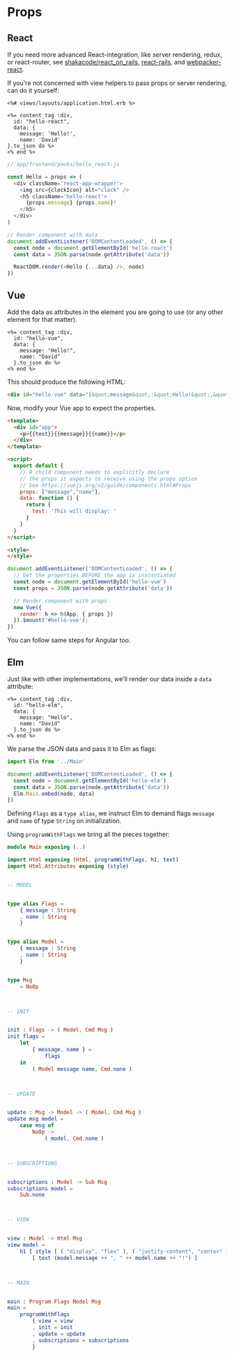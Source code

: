 # Props


## React

If you need more advanced React-integration, like server rendering, redux, or react-router, see [shakacode/react_on_rails](https://github.com/shakacode/react_on_rails), [react-rails](https://github.com/reactjs/react-rails), and [webpacker-react](https://github.com/renchap/webpacker-react).

If you're not concerned with view helpers to pass props or server rendering, can do it yourself:

```erb
<%# views/layouts/application.html.erb %>

<%= content_tag :div,
  id: "hello-react",
  data: {
    message: 'Hello!',
    name: 'David'
}.to_json do %>
<% end %>
```

```js
// app/frontend/packs/hello_react.js

const Hello = props => (
  <div className='react-app-wrapper'>
    <img src={clockIcon} alt="clock" />
    <h5 className='hello-react'>
      {props.message} {props.name}!
    </h5>
  </div>
)

// Render component with data
document.addEventListener('DOMContentLoaded', () => {
  const node = document.getElementById('hello-react')
  const data = JSON.parse(node.getAttribute('data'))

  ReactDOM.render(<Hello {...data} />, node)
})
```


## Vue

Add the data as attributes in the element you are going to use (or any other element for that matter).

```erb
<%= content_tag :div,
  id: "hello-vue",
  data: {
    message: "Hello!",
    name: "David"
  }.to_json do %>
<% end %>
```

This should produce the following HTML:

```html
<div id="hello-vue" data="{&quot;message&quot;:&quot;Hello!&quot;,&quot;name&quot;:&quot;David&quot;}"></div>
```

Now, modify your Vue app to expect the properties.

```html
<template>
  <div id="app">
    <p>{{test}}{{message}}{{name}}</p>
  </div>
</template>

<script>
  export default {
    // A child component needs to explicitly declare
    // the props it expects to receive using the props option
    // See https://vuejs.org/v2/guide/components.html#Props
    props: ["message","name"],
    data: function () {
      return {
        test: 'This will display: '
      }
    }
  }
</script>

<style>
</style>

```

```js
document.addEventListener('DOMContentLoaded', () => {
  // Get the properties BEFORE the app is instantiated
  const node = document.getElementById('hello-vue')
  const props = JSON.parse(node.getAttribute('data'))

  // Render component with props
  new Vue({
    render: h => h(App, { props })
  }).$mount('#hello-vue');
})
```

You can follow same steps for Angular too.


## Elm

Just like with other implementations, we'll render our data inside a `data`
attribute:

```erb
<%= content_tag :div,
  id: "hello-elm",
  data: {
    message: "Hello",
    name: "David"
  }.to_json do %>
<% end %>
```

We parse the JSON data and pass it to Elm as flags:

```js
import Elm from '../Main'

document.addEventListener('DOMContentLoaded', () => {
  const node = document.getElementById('hello-elm')
  const data = JSON.parse(node.getAttribute('data'))
  Elm.Main.embed(node, data)
})
```

Defining `Flags` as a `type alias`, we instruct Elm to demand flags `message`
and `name` of type `String` on initialization.

Using `programWithFlags` we bring all the pieces together:


```elm
module Main exposing (..)

import Html exposing (Html, programWithFlags, h1, text)
import Html.Attributes exposing (style)


-- MODEL


type alias Flags =
    { message : String
    , name : String
    }


type alias Model =
    { message : String
    , name : String
    }


type Msg
    = NoOp



-- INIT


init : Flags -> ( Model, Cmd Msg )
init flags =
    let
        { message, name } =
            flags
    in
        ( Model message name, Cmd.none )



-- UPDATE


update : Msg -> Model -> ( Model, Cmd Msg )
update msg model =
    case msg of
        NoOp ->
            ( model, Cmd.none )



-- SUBSCRIPTIONS


subscriptions : Model -> Sub Msg
subscriptions model =
    Sub.none



-- VIEW


view : Model -> Html Msg
view model =
    h1 [ style [ ( "display", "flex" ), ( "justify-content", "center" ) ] ]
        [ text (model.message ++ ", " ++ model.name ++ "!") ]



-- MAIN


main : Program Flags Model Msg
main =
    programWithFlags
        { view = view
        , init = init
        , update = update
        , subscriptions = subscriptions
        }

```
